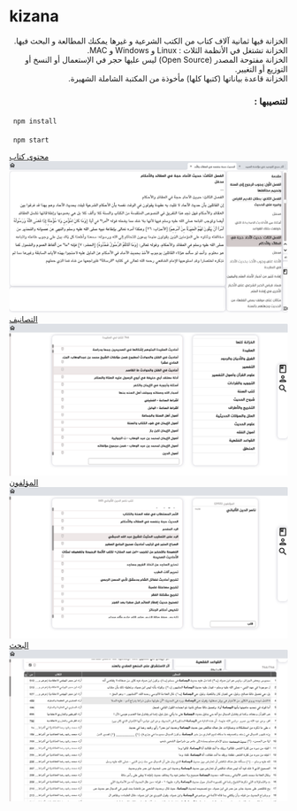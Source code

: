 # kizana

<p dir="rtl">
الخزانة فيها ثمانية آلاف كتاب من الكتب الشرعية و غيرها يمكنك المطالعة و البحث فيها. <br>
الخزانة تشتغل في الأنظمة الثلاث : Linux و Windows و MAC.<br>
الخزانة مفتوحة المصدر (Open Source) ليس عليها حجر في الإستعمال أو النسخ أو التوزيع أو التغيير.<br>
الخزانة قاعدة بياناتها (كتبها كلها) مأخوذة من المكتبة الشاملة الشهيرة.<br>
</p>

<h3 dir="rtl" >لتنصيبها :</h3>

<code> npm install </code><br><br>
<code> npm start </code>



<a href="kizana_screenshots/01.png">
<span class="image_title">محتوى كتاب </span> <br>
<img src="kizana_screenshots/01.png" alt="محتوى كتاب">
</a>

<a href="kizana_screenshots/02.png">
<span class="image_title">التصانيف</span><br>
 <img src="kizana_screenshots/02.png" alt="التصانيف">
</a>

 <a href="kizana_screenshots/03.png">
 <span class="image_title">المؤلفون</span><br>
 <img src="kizana_screenshots/03.png" alt="المؤلفون">
</a>

 <a href="kizana_screenshots/04.png">
 <span class="image_title">البحث</span><br>
 <img src="kizana_screenshots/04.png" alt="البحث">
</a>